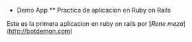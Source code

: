 * Demo App
** Practica de aplicacion en Ruby on Rails

Esta es la primera aplicacion en ruby on rails por [*Rene meza*] (http://botdemon.com)